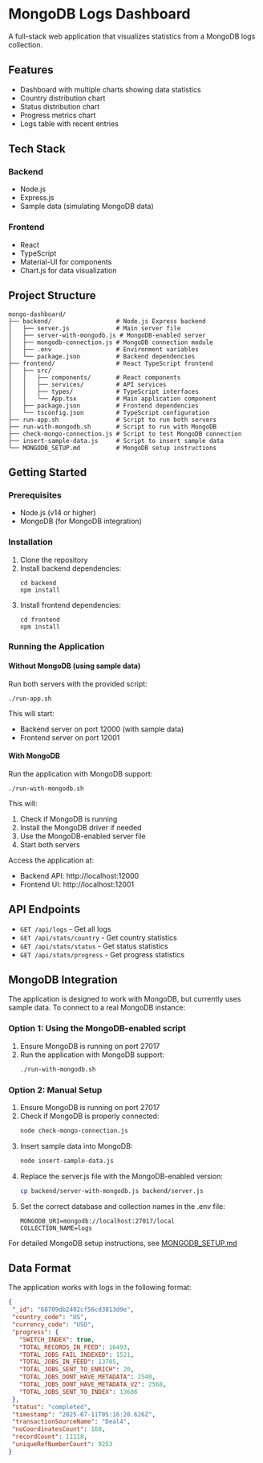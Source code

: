 # MongoDB Logs Dashboard

A full-stack web application that visualizes statistics from a MongoDB logs collection.

## Features

- Dashboard with multiple charts showing data statistics
- Country distribution chart
- Status distribution chart
- Progress metrics chart
- Logs table with recent entries

## Tech Stack

### Backend
- Node.js
- Express.js
- Sample data (simulating MongoDB data)

### Frontend
- React
- TypeScript
- Material-UI for components
- Chart.js for data visualization

## Project Structure

```
mongo-dashboard/
├── backend/                  # Node.js Express backend
│   ├── server.js             # Main server file
│   ├── server-with-mongodb.js # MongoDB-enabled server
│   ├── mongodb-connection.js # MongoDB connection module
│   ├── .env                  # Environment variables
│   └── package.json          # Backend dependencies
├── frontend/                 # React TypeScript frontend
│   ├── src/
│   │   ├── components/       # React components
│   │   ├── services/         # API services
│   │   ├── types/            # TypeScript interfaces
│   │   └── App.tsx           # Main application component
│   ├── package.json          # Frontend dependencies
│   └── tsconfig.json         # TypeScript configuration
├── run-app.sh                # Script to run both servers
├── run-with-mongodb.sh       # Script to run with MongoDB
├── check-mongo-connection.js # Script to test MongoDB connection
├── insert-sample-data.js     # Script to insert sample data
└── MONGODB_SETUP.md          # MongoDB setup instructions
```

## Getting Started

### Prerequisites

- Node.js (v14 or higher)
- MongoDB (for MongoDB integration)

### Installation

1. Clone the repository
2. Install backend dependencies:
   ```
   cd backend
   npm install
   ```
3. Install frontend dependencies:
   ```
   cd frontend
   npm install
   ```

### Running the Application

#### Without MongoDB (using sample data)

Run both servers with the provided script:

```
./run-app.sh
```

This will start:
- Backend server on port 12000 (with sample data)
- Frontend server on port 12001

#### With MongoDB

Run the application with MongoDB support:

```
./run-with-mongodb.sh
```

This will:
1. Check if MongoDB is running
2. Install the MongoDB driver if needed
3. Use the MongoDB-enabled server file
4. Start both servers

Access the application at:
- Backend API: http://localhost:12000
- Frontend UI: http://localhost:12001

## API Endpoints

- `GET /api/logs` - Get all logs
- `GET /api/stats/country` - Get country statistics
- `GET /api/stats/status` - Get status statistics
- `GET /api/stats/progress` - Get progress statistics

## MongoDB Integration

The application is designed to work with MongoDB, but currently uses sample data. To connect to a real MongoDB instance:

### Option 1: Using the MongoDB-enabled script

1. Ensure MongoDB is running on port 27017
2. Run the application with MongoDB support:
   ```bash
   ./run-with-mongodb.sh
   ```

### Option 2: Manual Setup

1. Ensure MongoDB is running on port 27017
2. Check if MongoDB is properly connected:
   ```bash
   node check-mongo-connection.js
   ```
3. Insert sample data into MongoDB:
   ```bash
   node insert-sample-data.js
   ```
4. Replace the server.js file with the MongoDB-enabled version:
   ```bash
   cp backend/server-with-mongodb.js backend/server.js
   ```
5. Set the correct database and collection names in the .env file:
   ```
   MONGODB_URI=mongodb://localhost:27017/local
   COLLECTION_NAME=logs
   ```

For detailed MongoDB setup instructions, see [MONGODB_SETUP.md](MONGODB_SETUP.md)

## Data Format

The application works with logs in the following format:

```json
{
 "_id": "68709db2402cf56cd3813d9e",
 "country_code": "US",
 "currency_code": "USD",
 "progress": {
   "SWITCH_INDEX": true,
   "TOTAL_RECORDS_IN_FEED": 16493,
   "TOTAL_JOBS_FAIL_INDEXED": 1521,
   "TOTAL_JOBS_IN_FEED": 13705,
   "TOTAL_JOBS_SENT_TO_ENRICH": 20,
   "TOTAL_JOBS_DONT_HAVE_METADATA": 2540,
   "TOTAL_JOBS_DONT_HAVE_METADATA_V2": 2568,
   "TOTAL_JOBS_SENT_TO_INDEX": 13686
 },
 "status": "completed",
 "timestamp": "2025-07-11T05:16:20.626Z",
 "transactionSourceName": "Deal4",
 "noCoordinatesCount": 160,
 "recordCount": 11118,
 "uniqueRefNumberCount": 9253
}
```